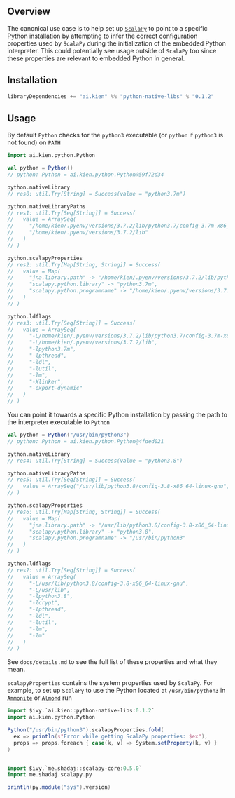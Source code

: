 ## Overview

The canonical use case is to help set up [`ScalaPy`](https://scalapy.dev/) to point to a specific Python installation by attempting to infer the correct configuration properties used by `ScalaPy` during the initialization of the embedded Python interpreter. This could potentially see usage outside of `ScalaPy` too since these properties are relevant to embedded Python in general.

## Installation

```scala
libraryDependencies += "ai.kien" %% "python-native-libs" % "0.1.2"
```

## Usage

By default `Python` checks for the `python3` executable (or `python` if `python3` is not found) on `PATH`

```scala
import ai.kien.python.Python

val python = Python()
// python: Python = ai.kien.python.Python@59f72d34

python.nativeLibrary
// res0: util.Try[String] = Success(value = "python3.7m")

python.nativeLibraryPaths
// res1: util.Try[Seq[String]] = Success(
//   value = ArraySeq(
//     "/home/kien/.pyenv/versions/3.7.2/lib/python3.7/config-3.7m-x86_64-linux-gnu",
//     "/home/kien/.pyenv/versions/3.7.2/lib"
//   )
// )

python.scalapyProperties
// res2: util.Try[Map[String, String]] = Success(
//   value = Map(
//     "jna.library.path" -> "/home/kien/.pyenv/versions/3.7.2/lib/python3.7/config-3.7m-x86_64-linux-gnu:/home/kien/.pyenv/versions/3.7.2/lib",
//     "scalapy.python.library" -> "python3.7m",
//     "scalapy.python.programname" -> "/home/kien/.pyenv/versions/3.7.2/bin/python3"
//   )
// )

python.ldflags
// res3: util.Try[Seq[String]] = Success(
//   value = ArraySeq(
//     "-L/home/kien/.pyenv/versions/3.7.2/lib/python3.7/config-3.7m-x86_64-linux-gnu",
//     "-L/home/kien/.pyenv/versions/3.7.2/lib",
//     "-lpython3.7m",
//     "-lpthread",
//     "-ldl",
//     "-lutil",
//     "-lm",
//     "-Xlinker",
//     "-export-dynamic"
//   )
// )
```

You can point it towards a specific Python installation by passing the path to the interpreter executable to `Python`

```scala
val python = Python("/usr/bin/python3")
// python: Python = ai.kien.python.Python@4fded021

python.nativeLibrary
// res4: util.Try[String] = Success(value = "python3.8")

python.nativeLibraryPaths
// res5: util.Try[Seq[String]] = Success(
//   value = ArraySeq("/usr/lib/python3.8/config-3.8-x86_64-linux-gnu", "/usr/lib")
// )

python.scalapyProperties
// res6: util.Try[Map[String, String]] = Success(
//   value = Map(
//     "jna.library.path" -> "/usr/lib/python3.8/config-3.8-x86_64-linux-gnu:/usr/lib",
//     "scalapy.python.library" -> "python3.8",
//     "scalapy.python.programname" -> "/usr/bin/python3"
//   )
// )

python.ldflags
// res7: util.Try[Seq[String]] = Success(
//   value = ArraySeq(
//     "-L/usr/lib/python3.8/config-3.8-x86_64-linux-gnu",
//     "-L/usr/lib",
//     "-lpython3.8",
//     "-lcrypt",
//     "-lpthread",
//     "-ldl",
//     "-lutil",
//     "-lm",
//     "-lm"
//   )
// )
```

See `docs/details.md` to see the full list of these properties and what they mean.

`scalapyProperties` contains the system properties used by `ScalaPy`. For example, to set up `ScalaPy` to use the Python located at `/usr/bin/python3` in [`Ammonite`](https://ammonite.io/) or [`Almond`](https://almond.sh/) run

```scala
import $ivy.`ai.kien::python-native-libs:0.1.2`
import ai.kien.python.Python

Python("/usr/bin/python3").scalapyProperties.fold(
  ex => println(s"Error while getting ScalaPy properties: $ex"),
  props => props.foreach { case(k, v) => System.setProperty(k, v) }
)


import $ivy.`me.shadaj::scalapy-core:0.5.0`
import me.shadaj.scalapy.py

println(py.module("sys").version)
```
